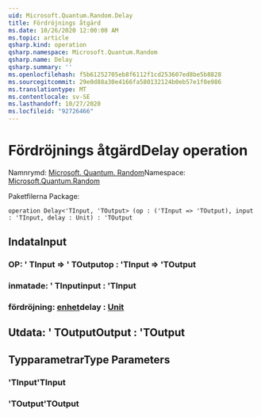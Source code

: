 ```yaml
---
uid: Microsoft.Quantum.Random.Delay
title: Fördröjnings åtgärd
ms.date: 10/26/2020 12:00:00 AM
ms.topic: article
qsharp.kind: operation
qsharp.namespace: Microsoft.Quantum.Random
qsharp.name: Delay
qsharp.summary: ''
ms.openlocfilehash: f5b61252705eb8f6112f1cd253607ed8be5b8828
ms.sourcegitcommit: 29e0d88a30e4166fa580132124b0eb57e1f0e986
ms.translationtype: MT
ms.contentlocale: sv-SE
ms.lasthandoff: 10/27/2020
ms.locfileid: "92726466"
---
```

# <a name="delay-operation"></a><span data-ttu-id="3e5ec-102">Fördröjnings åtgärd</span><span class="sxs-lookup"><span data-stu-id="3e5ec-102">Delay operation</span></span>

<span data-ttu-id="3e5ec-103">Namnrymd: [Microsoft. Quantum. Random](xref:Microsoft.Quantum.Random)</span><span class="sxs-lookup"><span data-stu-id="3e5ec-103">Namespace: [Microsoft.Quantum.Random](xref:Microsoft.Quantum.Random)</span></span>

<span data-ttu-id="3e5ec-104">Paketfilerna [](https://nuget.org/packages/)</span><span class="sxs-lookup"><span data-stu-id="3e5ec-104">Package: [](https://nuget.org/packages/)</span></span>




```qsharp
operation Delay<'TInput, 'TOutput> (op : ('TInput => 'TOutput), input : 'TInput, delay : Unit) : 'TOutput
```


## <a name="input"></a><span data-ttu-id="3e5ec-105">Indata</span><span class="sxs-lookup"><span data-stu-id="3e5ec-105">Input</span></span>

### <a name="op--tinput--toutput"></a><span data-ttu-id="3e5ec-106">OP: ' TInput => ' TOutput</span><span class="sxs-lookup"><span data-stu-id="3e5ec-106">op : 'TInput => 'TOutput</span></span> 




### <a name="input--tinput"></a><span data-ttu-id="3e5ec-107">inmatade: ' TInput</span><span class="sxs-lookup"><span data-stu-id="3e5ec-107">input : 'TInput</span></span>




### <a name="delay--unit"></a><span data-ttu-id="3e5ec-108">fördröjning: [enhet](xref:microsoft.quantum.lang-ref.unit)</span><span class="sxs-lookup"><span data-stu-id="3e5ec-108">delay : [Unit](xref:microsoft.quantum.lang-ref.unit)</span></span>





## <a name="output--toutput"></a><span data-ttu-id="3e5ec-109">Utdata: ' TOutput</span><span class="sxs-lookup"><span data-stu-id="3e5ec-109">Output : 'TOutput</span></span>



## <a name="type-parameters"></a><span data-ttu-id="3e5ec-110">Typparametrar</span><span class="sxs-lookup"><span data-stu-id="3e5ec-110">Type Parameters</span></span>

### <a name="tinput"></a><span data-ttu-id="3e5ec-111">'TInput</span><span class="sxs-lookup"><span data-stu-id="3e5ec-111">'TInput</span></span>


### <a name="toutput"></a><span data-ttu-id="3e5ec-112">'TOutput</span><span class="sxs-lookup"><span data-stu-id="3e5ec-112">'TOutput</span></span>

